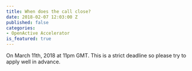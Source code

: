 ```yaml
---
title: When does the call close?
date: 2018-02-07 12:03:00 Z
published: false
categories:
- OpenActive Accelerator
is_featured: true
---
```


On March 11th, 2018 at 11pm GMT. This is a strict deadline so please try to apply well in advance.
